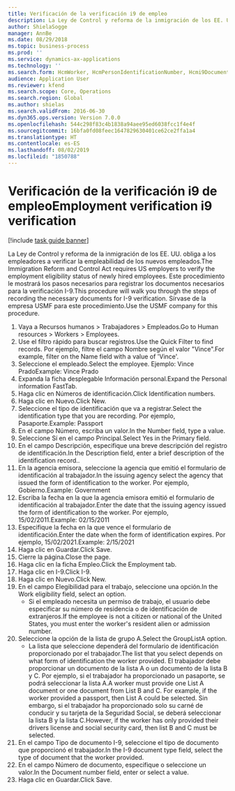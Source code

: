 ```yaml
---
title: Verificación de la verificación i9 de empleo
description: La Ley de Control y reforma de la inmigración de los EE. UU. obliga a los empleadores a verificar la empleabilidad de los nuevos empleados.
author: ShielaSogge
manager: AnnBe
ms.date: 08/29/2018
ms.topic: business-process
ms.prod: ''
ms.service: dynamics-ax-applications
ms.technology: ''
ms.search.form: HcmWorker, HcmPersonIdentificationNumber, Hcmi9Document
audience: Application User
ms.reviewer: kfend
ms.search.scope: Core, Operations
ms.search.region: Global
ms.author: shielas
ms.search.validFrom: 2016-06-30
ms.dyn365.ops.version: Version 7.0.0
ms.openlocfilehash: 544c298f83c4b1838a94aee95ed6038fcc1f4e4f
ms.sourcegitcommit: 16bfa0fd08feec1647829630401ce62ce2ffa1a4
ms.translationtype: HT
ms.contentlocale: es-ES
ms.lasthandoff: 08/02/2019
ms.locfileid: "1850788"
---
```

# <a name="employment-verification-i9-verification"></a><span data-ttu-id="c7cd5-103">Verificación de la verificación i9 de empleo</span><span class="sxs-lookup"><span data-stu-id="c7cd5-103">Employment verification i9 verification</span></span>

[!include [task guide banner](../../../includes/task-guide-banner.md)]

<span data-ttu-id="c7cd5-104">La Ley de Control y reforma de la inmigración de los EE. UU. obliga a los empleadores a verificar la empleabilidad de los nuevos empleados.</span><span class="sxs-lookup"><span data-stu-id="c7cd5-104">The Immigration Reform and Control Act requires US employers to verify the employment eligibility status of newly hired employees.</span></span> <span data-ttu-id="c7cd5-105">Este procedimiento le mostrará los pasos necesarios para registrar los documentos necesarios para la verificación I-9.</span><span class="sxs-lookup"><span data-stu-id="c7cd5-105">This procedure will walk you through the steps of recording the necessary documents for I-9 verification.</span></span> <span data-ttu-id="c7cd5-106">Sírvase de la empresa USMF para este procedimiento.</span><span class="sxs-lookup"><span data-stu-id="c7cd5-106">Use the USMF company for this procedure.</span></span>

1. <span data-ttu-id="c7cd5-107">Vaya a Recursos humanos > Trabajadores > Empleados.</span><span class="sxs-lookup"><span data-stu-id="c7cd5-107">Go to Human resources > Workers > Employees.</span></span>
2. <span data-ttu-id="c7cd5-108">Use el filtro rápido para buscar registros.</span><span class="sxs-lookup"><span data-stu-id="c7cd5-108">Use the Quick Filter to find records.</span></span> <span data-ttu-id="c7cd5-109">Por ejemplo, filtre el campo Nombre según el valor "Vince".</span><span class="sxs-lookup"><span data-stu-id="c7cd5-109">For example, filter on the Name field with a value of 'Vince'.</span></span>
3. <span data-ttu-id="c7cd5-110">Seleccione el empleado.</span><span class="sxs-lookup"><span data-stu-id="c7cd5-110">Select the employee.</span></span> <span data-ttu-id="c7cd5-111">Ejemplo: Vince Prado</span><span class="sxs-lookup"><span data-stu-id="c7cd5-111">Example: Vince Prado</span></span>
4. <span data-ttu-id="c7cd5-112">Expanda la ficha desplegable Información personal.</span><span class="sxs-lookup"><span data-stu-id="c7cd5-112">Expand the Personal information FastTab.</span></span>
5. <span data-ttu-id="c7cd5-113">Haga clic en Números de identificación.</span><span class="sxs-lookup"><span data-stu-id="c7cd5-113">Click Identification numbers.</span></span>
6. <span data-ttu-id="c7cd5-114">Haga clic en Nuevo.</span><span class="sxs-lookup"><span data-stu-id="c7cd5-114">Click New.</span></span>
7. <span data-ttu-id="c7cd5-115">Seleccione el tipo de identificación que va a registrar.</span><span class="sxs-lookup"><span data-stu-id="c7cd5-115">Select the identification type that you are recording.</span></span> <span data-ttu-id="c7cd5-116">Por ejemplo, Pasaporte.</span><span class="sxs-lookup"><span data-stu-id="c7cd5-116">Example: Passport</span></span>
8. <span data-ttu-id="c7cd5-117">En el campo Número, escriba un valor.</span><span class="sxs-lookup"><span data-stu-id="c7cd5-117">In the Number field, type a value.</span></span>
9. <span data-ttu-id="c7cd5-118">Seleccione Sí en el campo Principal.</span><span class="sxs-lookup"><span data-stu-id="c7cd5-118">Select Yes in the Primary field.</span></span>
10. <span data-ttu-id="c7cd5-119">En el campo Descripción, especifique una breve descripción del registro de identificación.</span><span class="sxs-lookup"><span data-stu-id="c7cd5-119">In the Description field, enter a brief description of the identification record..</span></span>
11. <span data-ttu-id="c7cd5-120">En la agencia emisora, seleccione la agencia que emitió el formulario de identificación al trabajador.</span><span class="sxs-lookup"><span data-stu-id="c7cd5-120">In the issuing agency select the agency that issued the form of identification to the worker.</span></span> <span data-ttu-id="c7cd5-121">Por ejemplo, Gobierno.</span><span class="sxs-lookup"><span data-stu-id="c7cd5-121">Example: Government</span></span>
12. <span data-ttu-id="c7cd5-122">Escriba la fecha en la que la agencia emisora emitió el formulario de identificación al trabajador.</span><span class="sxs-lookup"><span data-stu-id="c7cd5-122">Enter the date that the issuing agency issued the form of identification to the worker.</span></span> <span data-ttu-id="c7cd5-123">Por ejemplo, 15/02/2011.</span><span class="sxs-lookup"><span data-stu-id="c7cd5-123">Example: 02/15/2011</span></span>
13. <span data-ttu-id="c7cd5-124">Especifique la fecha en la que vence el formulario de identificación.</span><span class="sxs-lookup"><span data-stu-id="c7cd5-124">Enter the date when the form of identification expires.</span></span> <span data-ttu-id="c7cd5-125">Por ejemplo, 15/02/2021.</span><span class="sxs-lookup"><span data-stu-id="c7cd5-125">Example: 2/15/2021</span></span>
14. <span data-ttu-id="c7cd5-126">Haga clic en Guardar.</span><span class="sxs-lookup"><span data-stu-id="c7cd5-126">Click Save.</span></span>
15. <span data-ttu-id="c7cd5-127">Cierre la página.</span><span class="sxs-lookup"><span data-stu-id="c7cd5-127">Close the page.</span></span>
16. <span data-ttu-id="c7cd5-128">Haga clic en la ficha Empleo.</span><span class="sxs-lookup"><span data-stu-id="c7cd5-128">Click the Employment tab.</span></span>
17. <span data-ttu-id="c7cd5-129">Haga clic en I-9.</span><span class="sxs-lookup"><span data-stu-id="c7cd5-129">Click I-9.</span></span>
18. <span data-ttu-id="c7cd5-130">Haga clic en Nuevo.</span><span class="sxs-lookup"><span data-stu-id="c7cd5-130">Click New.</span></span>
19. <span data-ttu-id="c7cd5-131">En el campo Elegibilidad para el trabajo, seleccione una opción.</span><span class="sxs-lookup"><span data-stu-id="c7cd5-131">In the Work eligibility field, select an option.</span></span>
    * <span data-ttu-id="c7cd5-132">Si el empleado necesita un permiso de trabajo, el usuario debe especificar su número de residencia o de identificación de extranjeros.</span><span class="sxs-lookup"><span data-stu-id="c7cd5-132">If the employee is not a citizen or national of the United States, you must enter the worker's resident alien or admission number.</span></span>  
20. <span data-ttu-id="c7cd5-133">Seleccione la opción de la lista de grupo A.</span><span class="sxs-lookup"><span data-stu-id="c7cd5-133">Select the GroupListA option.</span></span>
    * <span data-ttu-id="c7cd5-134">La lista que seleccione dependerá del formulario de identificación proporcionado por el trabajador.</span><span class="sxs-lookup"><span data-stu-id="c7cd5-134">The list that you select depends on what form of identification the worker provided.</span></span> <span data-ttu-id="c7cd5-135">El trabajador debe proporcionar un documento de la lista A o un documento de la lista B y C. Por ejemplo, si el trabajador ha proporcionado un pasaporte, se podrá seleccionar la lista A.</span><span class="sxs-lookup"><span data-stu-id="c7cd5-135">A worker must provide one List A document or one document from List B and C. For example, if the worker provided a passport, then List A could be selected.</span></span> <span data-ttu-id="c7cd5-136">Sin embargo, si el trabajador ha proporcionado solo su carné de conducir y su tarjeta de la Seguridad Social, se deberá seleccionar la lista B y la lista C.</span><span class="sxs-lookup"><span data-stu-id="c7cd5-136">However, if the worker has only provided their drivers license and social security card, then list B and C must be selected.</span></span>  
21. <span data-ttu-id="c7cd5-137">En el campo Tipo de documento I-9, seleccione el tipo de documento que proporcionó el trabajador.</span><span class="sxs-lookup"><span data-stu-id="c7cd5-137">In the I-9 document type field, select the type of document that the worker provided.</span></span>
22. <span data-ttu-id="c7cd5-138">En el campo Número de documento, especifique o seleccione un valor.</span><span class="sxs-lookup"><span data-stu-id="c7cd5-138">In the Document number field, enter or select a value.</span></span>
23. <span data-ttu-id="c7cd5-139">Haga clic en Guardar.</span><span class="sxs-lookup"><span data-stu-id="c7cd5-139">Click Save.</span></span>

